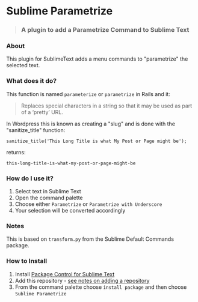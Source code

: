 Sublime Parametrize
===================

> ### A plugin to add a Parametrize Command to Sublime Text


### About

This plugin for SublimeText adds a menu commands to "parametrize" the selected text.

### What does it do?


This function is named `parameterize` or `parametrize` in Rails and it:

> Replaces special characters in a string so that it may be used as part of a ‘pretty’ URL.

In Wordpress this is known as creating a "slug" and is done with the "sanitize_title" function:

	sanitize_title('This Long Title is what My Post or Page might be');

returns:

	this-long-title-is-what-my-post-or-page-might-be

### How do I use it?

1. Select text in Sublime Text
2. Open the command palette
3. Choose either `Parametrize` or `Parametrize with Underscore`
4. Your selection will be converted accordingly


### Notes


This is based on `transform.py` from the Sublime Default Commands package.


### How to Install

1. Install [Package Control for Sublime Text](https://sublime.wbond.net/installation)
2. Add this repository - [see notes on adding a repository](https://sublime.wbond.net/docs/usage)
3. From the command palette choose `install package` and then choose `Sublime Parametrize`